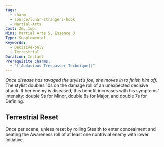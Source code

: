 ```yaml
---
tags:
  - charm
  - source/lunar-strangers-book
  - Martial-Arts
Cost: 2m, 1wp
Mins: Martial Arts 5, Essence 3
Type: Supplemental
Keywords:
  - Decisive-only
  - Terrestrial
Duration: Instant
Prerequisite Charms:
  - "[[Audacious Trespasser Technique]]"
---
```

*Once disease has ravaged the stylist’s foe, she moves in to finish him off.*
The stylist doubles 10s on the damage roll of an unexpected decisive attack. If her enemy is diseased, this benefit increases with his symptoms’ intensity: double 9s for Minor, double 8s for Major, and double 7s for Defining.
## Terrestrial Reset
Once per scene, unless reset by rolling Stealth to enter concealment and beating the Awareness roll of at least one nontrivial enemy with lower Initiative.